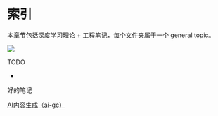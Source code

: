 # 索引

本章节包括深度学习理论 + 工程笔记，每个文件夹属于一个 general topic。


![](./asset/index.png)


TODO

- [](https://gallantlab.org/viewer-huth-2016/)


好的笔记

[AI内容生成（ai-gc）](https://www.zhangzhenhu.com/aigc/index.html)